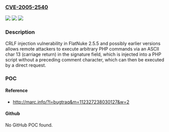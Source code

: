 ### [CVE-2005-2540](https://cve.mitre.org/cgi-bin/cvename.cgi?name=CVE-2005-2540)
![](https://img.shields.io/static/v1?label=Product&message=n%2Fa&color=blue)
![](https://img.shields.io/static/v1?label=Version&message=n%2Fa&color=blue)
![](https://img.shields.io/static/v1?label=Vulnerability&message=n%2Fa&color=brighgreen)

### Description

CRLF injection vulnerability in FlatNuke 2.5.5 and possibly earlier versions allows remote attackers to execute arbitrary PHP commands via an ASCII char 13 (carriage return) in the signature field, which is injected into a PHP script without a preceding comment character, which can then be executed by a direct request.

### POC

#### Reference
- http://marc.info/?l=bugtraq&m=112327238030127&w=2

#### Github
No GitHub POC found.

